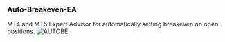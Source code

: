 ### **Auto-Breakeven-EA** 

MT4 and MT5 Expert Advisor for automatically setting breakeven on open positions. 
![AUTOBE](https://github.com/alfarasjb/Auto-Breakeven-EA/assets/72119101/26467d04-c5ea-4379-be3d-048e065f2519)
